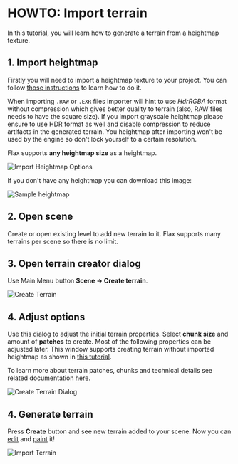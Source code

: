 # HOWTO: Import terrain

In this tutorial, you will learn how to generate a terrain from a heightmap texture.

## 1. Import heightmap

Firstly you will need to import a heightmap texture to your project. You can follow [those instructions](../../graphics/textures/index.md) to learn how to do it.

When importing `.RAW` or `.EXR` files importer will hint to use *HdrRGBA* format without compression which gives better quality to terrain (also, RAW files needs to have the square size). If you import grayscale heightmap please ensure to use HDR format as well and disable compression to reduce artifacts in the generated terrain. You heightmap after importing won't be used by the engine so don't lock yourself to a certain resolution.

Flax supports **any heightmap size** as a heightmap.

![Import Heightmap Options](media/import-heightmap-options.png)

If you don't have any heightmap you can download this image:

![Sample heightmap](media/heightmap4.png)

## 2. Open scene

Create or open existing level to add new terrain to it. Flax supports many terrains per scene so there is no limit.

## 3. Open terrain creator dialog

Use Main Menu button **Scene -> Create terrain**.

![Create Terrain](media/create-terrain.png)

## 4. Adjust options

Use this dialog to adjust the initial terrain properties. Select **chunk size** and amount of **patches** to create. Most of the following properties can be adjusted later. This window supports creating terrain without imported heightmap as shown in [this tutorial](create-terrain.md).

To learn more about terrain patches, chunks and technical details see related documentation [here](../index.md).

![Create Terrain Dialog](media/import-terrain-dialog.png)

## 4. Generate terrain

Press **Create** button and see new terrain added to your scene. Now you can [edit](../editing.md) and [paint](../painting.md) it!

![Import Terrain](media/imported-terrain.jpg)

